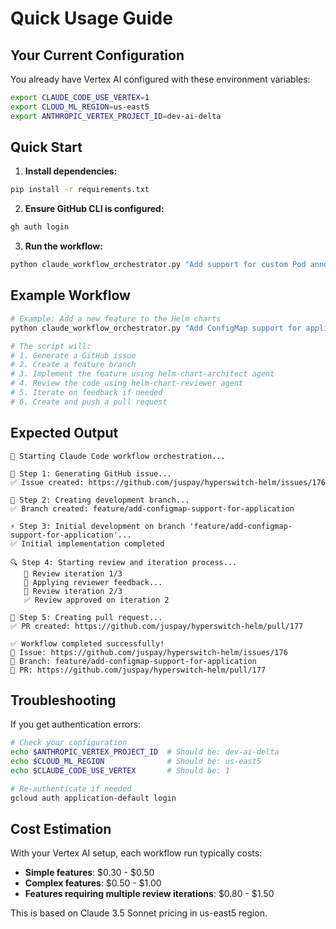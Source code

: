 # Quick Usage Guide

## Your Current Configuration

You already have Vertex AI configured with these environment variables:

```bash
export CLAUDE_CODE_USE_VERTEX=1
export CLOUD_ML_REGION=us-east5
export ANTHROPIC_VERTEX_PROJECT_ID=dev-ai-delta
```

## Quick Start

1. **Install dependencies:**
```bash
pip install -r requirements.txt
```

2. **Ensure GitHub CLI is configured:**
```bash
gh auth login
```

3. **Run the workflow:**
```bash
python claude_workflow_orchestrator.py "Add support for custom Pod annotations in Helm charts"
```

## Example Workflow

```bash
# Example: Add a new feature to the Helm charts
python claude_workflow_orchestrator.py "Add ConfigMap support for application configuration files"

# The script will:
# 1. Generate a GitHub issue
# 2. Create a feature branch
# 3. Implement the feature using helm-chart-architect agent
# 4. Review the code using helm-chart-reviewer agent
# 5. Iterate on feedback if needed
# 6. Create and push a pull request
```

## Expected Output

```
🚀 Starting Claude Code workflow orchestration...

📝 Step 1: Generating GitHub issue...
✅ Issue created: https://github.com/juspay/hyperswitch-helm/issues/176

🌿 Step 2: Creating development branch...
✅ Branch created: feature/add-configmap-support-for-application

⚡ Step 3: Initial development on branch 'feature/add-configmap-support-for-application'...
✅ Initial implementation completed

🔍 Step 4: Starting review and iteration process...
   🔄 Review iteration 1/3
   📝 Applying reviewer feedback...
   🔄 Review iteration 2/3
   ✅ Review approved on iteration 2

🚀 Step 5: Creating pull request...
✅ PR created: https://github.com/juspay/hyperswitch-helm/pull/177

✅ Workflow completed successfully!
📄 Issue: https://github.com/juspay/hyperswitch-helm/issues/176
🌿 Branch: feature/add-configmap-support-for-application
🔗 PR: https://github.com/juspay/hyperswitch-helm/pull/177
```

## Troubleshooting

If you get authentication errors:

```bash
# Check your configuration
echo $ANTHROPIC_VERTEX_PROJECT_ID  # Should be: dev-ai-delta
echo $CLOUD_ML_REGION              # Should be: us-east5
echo $CLAUDE_CODE_USE_VERTEX       # Should be: 1

# Re-authenticate if needed
gcloud auth application-default login
```

## Cost Estimation

With your Vertex AI setup, each workflow run typically costs:
- **Simple features**: $0.30 - $0.50
- **Complex features**: $0.50 - $1.00
- **Features requiring multiple review iterations**: $0.80 - $1.50

This is based on Claude 3.5 Sonnet pricing in us-east5 region.